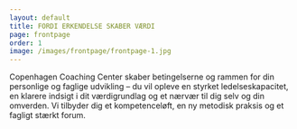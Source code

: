 ```yaml
---
layout: default
title: FORDI ERKENDELSE SKABER VÆRDI
page: frontpage
order: 1
image: /images/frontpage/frontpage-1.jpg
---
```

Copenhagen Coaching Center skaber betingelserne og rammen for din personlige og faglige udvikling – du vil opleve en styrket ledelseskapacitet, en klarere indsigt i dit værdigrundlag og et nærvær til dig selv og din omverden. Vi tilbyder dig et kompetenceløft, en ny metodisk praksis og et fagligt stærkt forum.